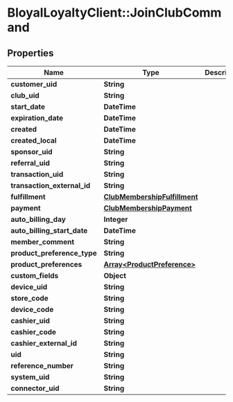 # BloyalLoyaltyClient::JoinClubCommand

## Properties
Name | Type | Description | Notes
------------ | ------------- | ------------- | -------------
**customer_uid** | **String** |  | [optional] 
**club_uid** | **String** |  | [optional] 
**start_date** | **DateTime** |  | [optional] 
**expiration_date** | **DateTime** |  | [optional] 
**created** | **DateTime** |  | [optional] 
**created_local** | **DateTime** |  | [optional] 
**sponsor_uid** | **String** |  | [optional] 
**referral_uid** | **String** |  | [optional] 
**transaction_uid** | **String** |  | [optional] 
**transaction_external_id** | **String** |  | [optional] 
**fulfillment** | [**ClubMembershipFulfillment**](ClubMembershipFulfillment.md) |  | [optional] 
**payment** | [**ClubMembershipPayment**](ClubMembershipPayment.md) |  | [optional] 
**auto_billing_day** | **Integer** |  | [optional] 
**auto_billing_start_date** | **DateTime** |  | [optional] 
**member_comment** | **String** |  | [optional] 
**product_preference_type** | **String** |  | [optional] 
**product_preferences** | [**Array&lt;ProductPreference&gt;**](ProductPreference.md) |  | [optional] 
**custom_fields** | **Object** |  | [optional] 
**device_uid** | **String** |  | [optional] 
**store_code** | **String** |  | [optional] 
**device_code** | **String** |  | [optional] 
**cashier_uid** | **String** |  | [optional] 
**cashier_code** | **String** |  | [optional] 
**cashier_external_id** | **String** |  | [optional] 
**uid** | **String** |  | [optional] 
**reference_number** | **String** |  | [optional] 
**system_uid** | **String** |  | [optional] 
**connector_uid** | **String** |  | [optional] 

